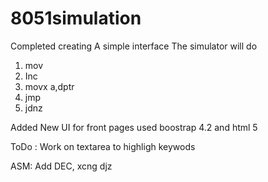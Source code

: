 # 8051simulation
Completed creating A simple interface
 The simulator will do
 1. mov
 2. Inc
 3. movx a,dptr
 4. jmp
 5. jdnz 

Added New UI for front pages used boostrap 4.2 and html 5
 
 ToDo : 
  Work on textarea to highligh keywods 
  
  ASM: 
   Add DEC, xcng djz 
  
